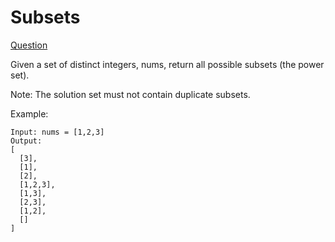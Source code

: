 # Subsets

[Question](https://leetcode.com/problems/subsets/)

Given a set of distinct integers, nums, return all possible subsets (the power set).

Note: The solution set must not contain duplicate subsets.

Example:

```
Input: nums = [1,2,3]
Output:
[
  [3],
  [1],
  [2],
  [1,2,3],
  [1,3],
  [2,3],
  [1,2],
  []
]
```
